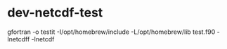 # dev-netcdf-test

gfortran -o testit -I/opt/homebrew/include -L/opt/homebrew/lib test.f90 -lnetcdff -lnetcdf